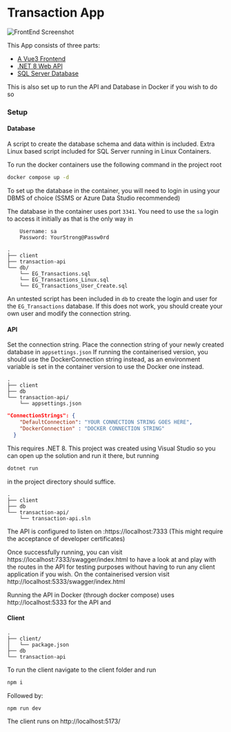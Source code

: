 # Transaction App

![FrontEnd Screenshot](https://github.com/Reuel-T/transaction-app/assets/69512501/b8e6302f-073b-4018-92d1-15db00a50a64)

This App consists of three parts:
- [A Vue3 Frontend](https://vuejs.org/)
- [.NET 8 Web API](https://dotnet.microsoft.com/en-us/)
- [SQL Server Database](https://www.microsoft.com/en-za/sql-server/sql-server-downloads)

This is also set up to run the API and Database in Docker if you wish to do so

### Setup

#### Database

A script to create the database schema and data within is included. Extra Linux based script included for SQL Server running in Linux Containers.

To run the docker containers use the following command in the project root
```bash
docker compose up -d
```

To set up the database in the container, you will need to login in using your DBMS of choice (SSMS or 
Azure Data Studio recommended)

The database in the container uses port `3341`.
You need to use the `sa` login to access it initially as that is the only way in

``` 
    Username: sa
    Password: YourStrong@Passw0rd
```


```
.
├── client
├── transaction-api
└── db/
    └── EG_Transactions.sql
    └── EG_Transactions_Linux.sql
    └── EG_Transactions_User_Create.sql
```

An untested script has been included in `db` to create the login and user for the `EG_Transactions` database. If this does not work, you should create your own user and modify the connection string.

#### API

Set the connection string. Place the connection string of your newly created database in `appsettings.json` If running the containerised version, you should use the DockerConnection string instead, as 
an environment variable is set in the container version to use the Docker one instead.

```
.
├── client
├── db
└── transaction-api/
    └── appsettings.json
```

```json
"ConnectionStrings": {
    "DefaultConnection": "YOUR CONNECTION STRING GOES HERE",
    "DockerConnection" : "DOCKER CONNECTION STRING"
  }
```

This requires .NET 8. This project was created using Visual Studio so you can open up the solution and run it there, but running

```bash
dotnet run
```

in the project directory should suffice.

```
.
├── client
├── db
└── transaction-api/
    └── transaction-api.sln
```

The API is configured to listen on :https://localhost:7333 (This might require the acceptance of developer certificates)

Once successfully running, you can visit https://localhost:7333/swagger/index.html to have a look at and play with the routes in the API for testing purposes without having to run any client application if you wish. On the containerised version visit http://localhost:5333/swagger/index.html

Running the API in Docker (through docker compose) uses http://localhost:5333 for the API and 

#### Client

```
.
├── client/
│   └── package.json
├── db
└── transaction-api
```

To run the client navigate to the client folder and run

```bash
npm i
```
Followed by:
```bash
npm run dev
```

The client runs on http://localhost:5173/ 
